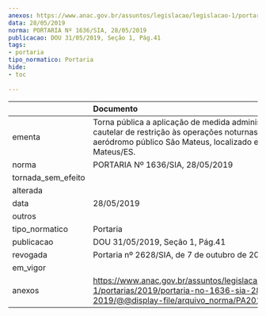 ```yaml
---
anexos: https://www.anac.gov.br/assuntos/legislacao/legislacao-1/portarias/2019/portaria-no-1636-sia-28-05-2019/@@display-file/arquivo_norma/PA2019-1636.pdf
data: 28/05/2019
norma: PORTARIA Nº 1636/SIA, 28/05/2019
publicacao: DOU 31/05/2019, Seção 1, Pág.41
tags:
- portaria
tipo_normatico: Portaria
hide: 
- toc 
 
---
```


|                    | Documento                                                                                                                                                    |
|:-------------------|:-------------------------------------------------------------------------------------------------------------------------------------------------------------|
| ementa             | Torna pública a aplicação de medida administrativa cautelar de restrição às operações noturnas no aeródromo público São Mateus, localizado em São Mateus/ES. |
| norma              | PORTARIA Nº 1636/SIA, 28/05/2019                                                                                                                             |
| tornada_sem_efeito |                                                                                                                                                              |
| alterada           |                                                                                                                                                              |
| data               | 28/05/2019                                                                                                                                                   |
| outros             |                                                                                                                                                              |
| tipo_normatico     | Portaria                                                                                                                                                     |
| publicacao         | DOU 31/05/2019, Seção 1, Pág.41                                                                                                                              |
| revogada           | Portaria nº 2628/SIA, de 7 de outubro de 2020.                                                                                                               |
| em_vigor           |                                                                                                                                                              |
| anexos             | https://www.anac.gov.br/assuntos/legislacao/legislacao-1/portarias/2019/portaria-no-1636-sia-28-05-2019/@@display-file/arquivo_norma/PA2019-1636.pdf         |